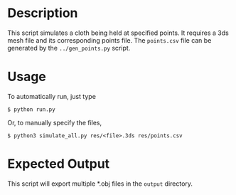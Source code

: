 # Description

This script simulates a cloth being held at specified points.
It requires a 3ds mesh file and its corresponding points file. 
The `points.csv` file can be generated by the `../gen_points.py` script.

# Usage

To automatically run, just type

    $ python run.py

Or, to manually specify the files,

    $ python3 simulate_all.py res/<file>.3ds res/points.csv

# Expected Output

This script will export multiple *.obj files in the `output` directory.
